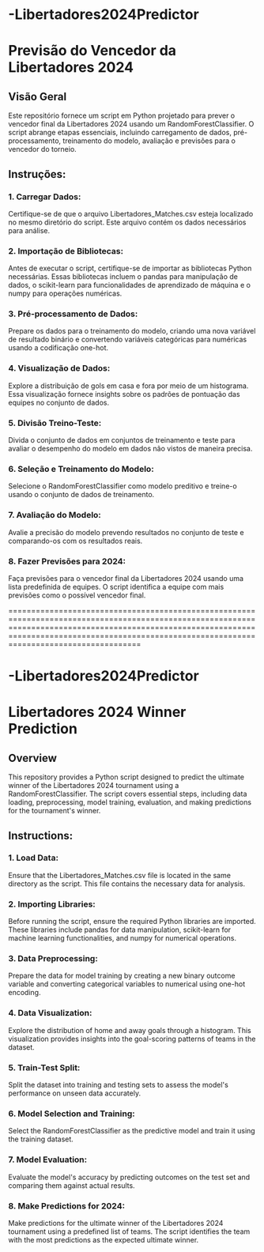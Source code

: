 # -Libertadores2024Predictor
# Previsão do Vencedor da Libertadores 2024
## Visão Geral
Este repositório fornece um script em Python projetado para prever o vencedor final da Libertadores 2024 usando um RandomForestClassifier. O script abrange etapas essenciais, incluindo carregamento de dados, pré-processamento, treinamento do modelo, avaliação e previsões para o vencedor do torneio.

## Instruções:
### 1. Carregar Dados:
Certifique-se de que o arquivo Libertadores_Matches.csv esteja localizado no mesmo diretório do script. Este arquivo contém os dados necessários para análise.

### 2. Importação de Bibliotecas:
Antes de executar o script, certifique-se de importar as bibliotecas Python necessárias. Essas bibliotecas incluem o pandas para manipulação de dados, o scikit-learn para funcionalidades de aprendizado de máquina e o numpy para operações numéricas.

### 3. Pré-processamento de Dados:
Prepare os dados para o treinamento do modelo, criando uma nova variável de resultado binário e convertendo variáveis categóricas para numéricas usando a codificação one-hot.

### 4. Visualização de Dados:
Explore a distribuição de gols em casa e fora por meio de um histograma. Essa visualização fornece insights sobre os padrões de pontuação das equipes no conjunto de dados.

### 5. Divisão Treino-Teste:
Divida o conjunto de dados em conjuntos de treinamento e teste para avaliar o desempenho do modelo em dados não vistos de maneira precisa.

### 6. Seleção e Treinamento do Modelo:
Selecione o RandomForestClassifier como modelo preditivo e treine-o usando o conjunto de dados de treinamento.

### 7. Avaliação do Modelo:
Avalie a precisão do modelo prevendo resultados no conjunto de teste e comparando-os com os resultados reais.

### 8. Fazer Previsões para 2024:
Faça previsões para o vencedor final da Libertadores 2024 usando uma lista predefinida de equipes. O script identifica a equipe com mais previsões como o possível vencedor final.

=====================================================================================================================================================================================================================================================


# -Libertadores2024Predictor

# Libertadores 2024 Winner Prediction
## Overview
This repository provides a Python script designed to predict the ultimate winner of the Libertadores 2024 tournament using a RandomForestClassifier. The script covers essential steps, including data loading, preprocessing, model training, evaluation, and making predictions for the tournament's winner.

## Instructions:
### 1. Load Data:
Ensure that the Libertadores_Matches.csv file is located in the same directory as the script. This file contains the necessary data for analysis.

### 2. Importing Libraries:
Before running the script, ensure the required Python libraries are imported. These libraries include pandas for data manipulation, scikit-learn for machine learning functionalities, and numpy for numerical operations.

### 3. Data Preprocessing:
Prepare the data for model training by creating a new binary outcome variable and converting categorical variables to numerical using one-hot encoding.

### 4. Data Visualization:
Explore the distribution of home and away goals through a histogram. This visualization provides insights into the goal-scoring patterns of teams in the dataset.

### 5. Train-Test Split:
Split the dataset into training and testing sets to assess the model's performance on unseen data accurately.

### 6. Model Selection and Training:
Select the RandomForestClassifier as the predictive model and train it using the training dataset.

### 7. Model Evaluation:
Evaluate the model's accuracy by predicting outcomes on the test set and comparing them against actual results.

### 8. Make Predictions for 2024:
Make predictions for the ultimate winner of the Libertadores 2024 tournament using a predefined list of teams. The script identifies the team with the most predictions as the expected ultimate winner.

